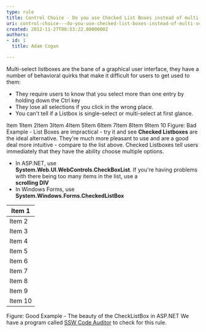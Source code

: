 ```yaml
---
type: rule
title: Control Choice - Do you use Checked List Boxes instead of multi-select List Boxes?
uri: control-choice---do-you-use-checked-list-boxes-instead-of-multi-select-list-boxes
created: 2012-11-27T08:53:22.0000000Z
authors:
- id: 1
  title: Adam Cogan

---
```


 
Multi-select listboxes are the bane of a graphical user interface, they have a number of behavioral quirks that make it difficult for users to get used to them:


- They require users to know that you select more than one entry by holding down the Ctrl key
- They lose all selections if you click in the wrong place.
- You can't tell if a Listbox is single-select or multi-select at first glance.

Item 1Item 2Item 3Item 4Item 5Item 6Item 7Item 8Item 9Item 10 Figure: Bad Example - List Boxes are impractical - try it and see
**Checked Listboxes** are the ideal alternative. They're much more pleasant to use and are a good deal more intuitive - compare to the list above. Checked Listboxes tell users immediately that they have the ability choose multiple options.

- In ASP.NET, use <br>      **System.Web.UI.WebControls.CheckBoxList**. If you're having problems with there being too many items in the list, use a <br>      **scrolling DIV**
- In Windows Forms, use <br>      **System.Windows.Forms.CheckedListBox**



| Item 1 |
| --- |
| Item 2 |
| Item 3 |
| Item 4 |
| Item 5 |
| Item 6 |
| Item 7 |
| Item 8 |
| Item 9 |
| Item 10 |

Figure: Good Example - The beauty of the CheckListBox in ASP.NET
We have a program called  [SSW Code Auditor](https&#58;//www.ssw.com.au/ssw/codeauditor/) to check for this rule.​​​

